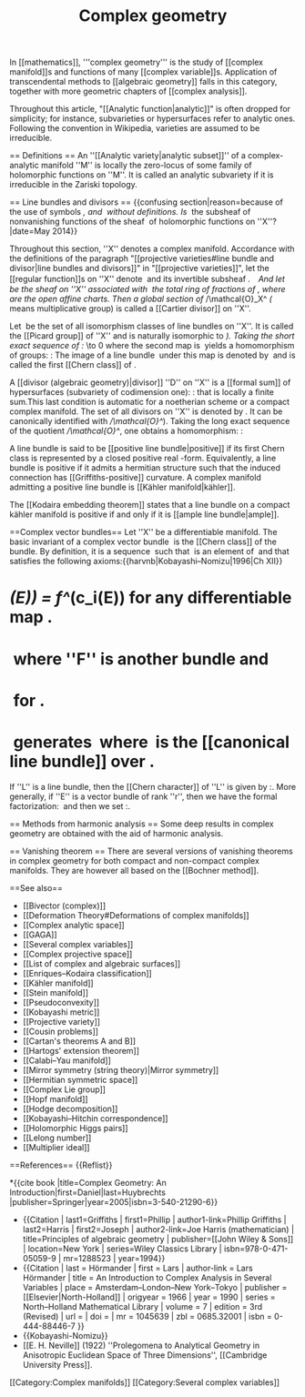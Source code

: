 ﻿---
lastrevid: 647714315
pageid: 186101
canonicalurl: http://en.wikipedia.org/wiki/Complex_geometry
title: Complex geometry
editurl: http://en.wikipedia.org/w/index.php?title=Complex_geometry&action=edit
length: 7228
contentmodel: wikitext
pagelanguage: en
touched: 2015-02-18T14:47:24Z
ns: 0
fullurl: http://en.wikipedia.org/wiki/Complex_geometry
---

In [[mathematics]], '''complex geometry''' is the study of [[complex manifold]]s and functions of many [[complex variable]]s. Application of transcendental methods to [[algebraic geometry]] falls in this category, together with more geometric chapters of [[complex analysis]].

Throughout this article, "[[Analytic function|analytic]]" is often dropped for simplicity; for instance, subvarieties or hypersurfaces refer to analytic ones. Following the convention in Wikipedia, varieties are assumed to be irreducible.

== Definitions ==
An ''[[Analytic variety|analytic subset]]'' of a complex-analytic manifold ''M'' is locally the zero-locus of some family of holomorphic functions on ''M''. It is called an analytic subvariety if it is irreducible in the Zariski topology.

== Line bundles and divisors ==
{{confusing section|reason=because of the use of symbols <math>\mathcal{O}, \mathcal{O}^*,</math> and <math>\mathcal{M}</math> without definitions. Is <math>\mathcal{O}^*</math> the subsheaf of nonvanishing functions of the sheaf <math>\mathcal{O}</math> of holomorphic functions on ''X''?|date=May 2014}}


Throughout this section, ''X'' denotes a complex manifold. Accordance with the definitions of the paragraph "[[projective varieties#line bundle and divisor|line bundles and divisors]]" in "[[projective varieties]]", let the [[regular function]]s on ''X'' denote <math>\mathcal{O}</math> and its invertible subsheaf <math>\mathcal{O}^*</math>.　And let　<math>\mathcal{M}_X</math> be the sheaf on ''X'' associated with <math>U \mapsto </math>  the total ring of fractions of <math>\Gamma(U, \mathcal{O}_X)</math>, where <math>U_i</math> are the open affine charts. Then a global section of <math>\mathcal{M}_X^*/\mathcal{O}_X^*</math> (* means multiplicative group) is called a [[Cartier divisor]] on ''X''.

Let <math>\operatorname{Pic}(X)</math> be the set of all isomorphism classes of line bundles on ''X''. It is called the [[Picard group]] of ''X'' and is naturally isomorphic to <math>H^1(X, \mathcal{O}^*)</math>. Taking the short exact sequence of
:<math>0 \to \mathbb{Z} \to \mathcal{O} \to  \mathcal{O}^* \to 0</math>
where the second map is <math>f \mapsto \exp (2\pi i f)</math>
yields a homomorphism of groups:
:<math>\operatorname{Pic}(X) \to H^2(X, \mathbb{Z}).</math>
The image of a line bundle <math>\mathcal{L}</math> under this map is denoted by <math>c_1(\mathcal{L})</math> and is called the first [[Chern class]] of <math>\mathcal{L}</math>.

A [[divisor (algebraic geometry)|divisor]] ''D'' on ''X'' is a [[formal sum]] of hypersurfaces (subvariety of codimension one):
:<math>D = \sum a_i V_i, \quad a_i \in \mathbb{Z}</math>
that is locally a finite sum.<ref>This last condition is automatic for a noetherian scheme or a compact complex manifold.</ref> The set of all divisors on ''X'' is denoted by <math>\operatorname{Div}(X)</math>. It can be canonically identified with <math>H^0(X, \mathcal{M}^*/\mathcal{O}^*)</math>. Taking the long exact sequence of the quotient <math>\mathcal{M}^*/\mathcal{O}^*</math>, one obtains a homomorphism:
:<math>\operatorname{Div}(X) \to \operatorname{Pic}(X).</math>

A line bundle is said to be [[positive line bundle|positive]] if its first Chern class is represented by a closed positive real <math>(1,1)</math>-form. Equivalently, a line bundle is positive if it admits a hermitian structure such that the induced connection has [[Griffiths-positive]] curvature. A complex manifold admitting a positive line bundle is [[Kähler manifold|kähler]].

The [[Kodaira embedding theorem]] states that a line bundle on a compact kähler manifold is positive if and only if it is [[ample line bundle|ample]].

==Complex vector bundles==
Let ''X'' be a differentiable manifold. The basic invariant of a complex vector bundle <math>\pi: E \to X</math> is the [[Chern class]] of the bundle. By definition, it is a sequence <math>c_1, c_2, \dots</math> such that <math>c_i(E)</math> is an element of <math>H^{2i}(X, \mathbb{Z})</math> and that satisfies the following axioms:<ref>{{harvnb|Kobayashi–Nomizu|1996|Ch XII}}</ref>
# <math>c_i(f^*(E)) = f^*(c_i(E))</math> for any differentiable map <math>f: Z \to X</math>.
# <math>c(E \oplus F) = c(E) \cup c(F)</math> where ''F'' is another bundle and <math>c = 1 + c_1 + c_2 + \dots.</math>
# <math>c_i(E) = 0</math> for <math>i > \operatorname{rk}E</math>.
# <math>-c_1(E_1)</math> generates <math>H^2(\mathbb{C}\mathbf{P}^1, \mathbb{Z})</math> where <math>E_1</math> is the [[canonical line bundle]] over <math>\mathbb{C}\mathbf{P}^1</math>.

If ''L'' is a line bundle, then the [[Chern character]] of ''L'' is given by
:<math>\operatorname{ch}(L) = e^{c_1(L)}</math>.
More generally, if ''E'' is a vector bundle of rank ''r'', then we have the formal factorization:
<math>\sum c_i(E)t^i = \prod_1^r (1+ \eta_i t)</math> and then we set
:<math>\operatorname{ch}(E) = \sum e^{\eta_i}</math>.

== Methods from harmonic analysis ==
Some deep results in complex geometry are obtained with the aid of harmonic analysis.

== Vanishing theorem ==
There are several versions of vanishing theorems in complex geometry for both compact and non-compact complex manifolds. They are however all based on the [[Bochner method]].

==See also==
* [[Bivector (complex)]]
* [[Deformation Theory#Deformations of complex manifolds]]
* [[Complex analytic space]]
* [[GAGA]]
* [[Several complex variables]]
* [[Complex projective space]]
* [[List of complex and algebraic surfaces]]
* [[Enriques–Kodaira classification]]
* [[Kähler manifold]]
* [[Stein manifold]]
* [[Pseudoconvexity]]
* [[Kobayashi metric]]
* [[Projective variety]]
* [[Cousin problems]]
* [[Cartan's theorems A and B]]
* [[Hartogs' extension theorem]]
* [[Calabi–Yau manifold]]
* [[Mirror symmetry (string theory)|Mirror symmetry]]
* [[Hermitian symmetric space]]
* [[Complex Lie group]]
* [[Hopf manifold]]
* [[Hodge decomposition]]
* [[Kobayashi–Hitchin correspondence]]
* [[Holomorphic Higgs pairs]]
* [[Lelong number]]
* [[Multiplier ideal]]

==References==
{{Reflist}}

*{{cite book |title=Complex Geometry: An Introduction|first=Daniel|last=Huybrechts
|publisher=Springer|year=2005|isbn=3-540-21290-6}}
* {{Citation | last1=Griffiths | first1=Phillip | author1-link=Phillip Griffiths | last2=Harris | first2=Joseph | author2-link=Joe Harris (mathematician) | title=Principles of algebraic geometry | publisher=[[John Wiley & Sons]] | location=New York | series=Wiley Classics Library | isbn=978-0-471-05059-9 | mr=1288523 | year=1994}}
* {{Citation
  | last = Hörmander
  | first = Lars 
  | author-link = Lars Hörmander
  | title = An Introduction to Complex Analysis in Several Variables
  | place = Amsterdam–London–New York–Tokyo
  | publisher = [[Elsevier|North-Holland]]
  | origyear = 1966
  | year = 1990
| series = North–Holland Mathematical Library
  | volume = 7
  | edition = 3rd (Revised)
  | url = 
  | doi = 
  | mr = 1045639 
  | zbl = 0685.32001
  | isbn = 0-444-88446-7
}}
* {{Kobayashi-Nomizu}}
* [[E. H. Neville]] (1922) ''Prolegomena to Analytical Geometry in Anisotropic Euclidean Space of Three Dimensions'', [[Cambridge University Press]].

[[Category:Complex manifolds]]
[[Category:Several complex variables]]
